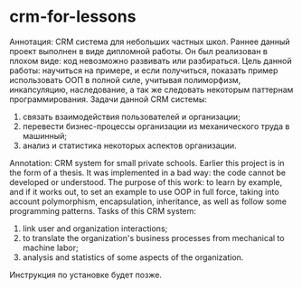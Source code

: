 # crm-for-lessons
Аннотация: CRM система для небольших частных школ. Раннее данный проект выполнен в виде дипломной работы. Он был реализован в плохом виде: код невозможно развивать или разбираться. 
Цель данной работы: научиться на примере, и если получиться, показать пример использовать ООП в полной силе, учитывая полиморфизм, инкапсуляцию, наследование, а так же следовать некоторым паттернам программирования. 
Задачи данной CRM системы: 
1) связать взаимодействия пользователей и организации;
2) перевести бизнес-процессы организации из механического труда в машинный;
3) анализ и статистика некоторых аспектов организации.

Annotation: CRM system for small private schools. Earlier this project is in the form of a thesis. It was implemented in a bad way: the code cannot be developed or understood.
The purpose of this work: to learn by example, and if it works out, to set an example to use OOP in full force, taking into account polymorphism, encapsulation, inheritance, as well as follow some programming patterns.
Tasks of this CRM system:
1) link user and organization interactions;
2) to translate the organization's business processes from mechanical to machine labor;
3) analysis and statistics of some aspects of the organization.

Инструкция по установке будет позже.
